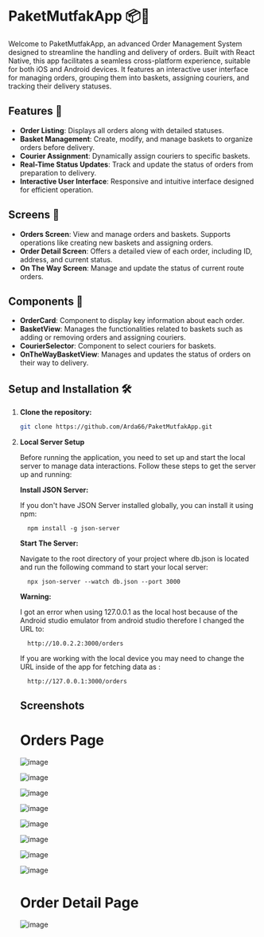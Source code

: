 # PaketMutfakApp 📦🚚

Welcome to PaketMutfakApp, an advanced Order Management System designed to streamline the handling and delivery of orders. Built with React Native, this app facilitates a seamless cross-platform experience, suitable for both iOS and Android devices. It features an interactive user interface for managing orders, grouping them into baskets, assigning couriers, and tracking their delivery statuses.

## Features 🌟

- **Order Listing**: Displays all orders along with detailed statuses.
- **Basket Management**: Create, modify, and manage baskets to organize orders before delivery.
- **Courier Assignment**: Dynamically assign couriers to specific baskets.
- **Real-Time Status Updates**: Track and update the status of orders from preparation to delivery.
- **Interactive User Interface**: Responsive and intuitive interface designed for efficient operation.

## Screens 📱

- **Orders Screen**: View and manage orders and baskets. Supports operations like creating new baskets and assigning orders.
- **Order Detail Screen**: Offers a detailed view of each order, including ID, address, and current status.
- **On The Way Screen**: Manage and update the status of current route orders.

## Components 🧩

- **OrderCard**: Component to display key information about each order.
- **BasketView**: Manages the functionalities related to baskets such as adding or removing orders and assigning couriers.
- **CourierSelector**: Component to select couriers for baskets.
- **OnTheWayBasketView**: Manages and updates the status of orders on their way to delivery.

## Setup and Installation 🛠️

1. **Clone the repository:**

   ```bash
   git clone https://github.com/Arda66/PaketMutfakApp.git

2. **Local Server Setup**

    Before running the application, you need to set up and start the local server to manage data interactions. Follow these steps to get the server up and running:

    **Install JSON Server:**

      If you don't have JSON Server installed globally, you can install it using npm:

      
         npm install -g json-server


    **Start The Server:**

      Navigate to the root directory of your project where db.json is located and run the following command to start your local server:

      
         npx json-server --watch db.json --port 3000

   **Warning:**
   
      I got an error when using 127.0.0.1 as the local host because of the Android studio emulator from android studio therefore I changed the URL to:
   
         http://10.0.2.2:3000/orders

      If you are working with the local device you may need to change the URL inside of the app for fetching data as :
   
         http://127.0.0.1:3000/orders
      

   ## Screenshots

   # Orders Page<br>
   ![image](https://github.com/Arda66/PaketMutfakApp/assets/61588522/f57efc7c-1046-41d3-8c09-d2e50ae847cc)

   ![image](https://github.com/Arda66/PaketMutfakApp/assets/61588522/345da4a9-6ded-421c-a499-534b810af011)

   ![image](https://github.com/Arda66/PaketMutfakApp/assets/61588522/a8113eed-cdab-41a3-85f9-d11b2b942f98)

   ![image](https://github.com/Arda66/PaketMutfakApp/assets/61588522/8359caaa-60dd-43cc-abe3-8f4495a9392f)

   ![image](https://github.com/Arda66/PaketMutfakApp/assets/61588522/2fdb73a1-2916-48f9-b82f-9e655c5cee8f)

   ![image](https://github.com/Arda66/PaketMutfakApp/assets/61588522/e9d27468-11c0-4710-9efa-2c06e924f3db)

   ![image](https://github.com/Arda66/PaketMutfakApp/assets/61588522/fb31fdaa-e843-48dc-83ff-9bcd41410c5f)

   ![image](https://github.com/Arda66/PaketMutfakApp/assets/61588522/27fc415b-1f0c-415f-a8c9-6d1eb92d1859)





   # Order Detail Page<br>
   ![image](https://github.com/Arda66/PaketMutfakApp/assets/61588522/1e79c06c-3da8-45b4-be8e-36f6bca41651)



